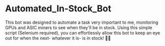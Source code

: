 # Automated_In-Stock_Bot
This bot was designed to automate a task very important to me, monitoring GPUs and ASIC miners to see when they'll be in stock.  Using this simple script (Selenium required), you can effortlessly allow this bot to keep an eye out for when the next- whatever it is- is in stock!  🤙🏼
